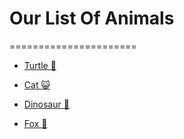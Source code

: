# Our List Of Animals
======================

+ [Turtle :turtle: ](https://github.com/mariamisaeva/animals/blob/main/turtle.md#turtles)

+ [Cat :smiley_cat: ](https://github.com/mariamisaeva/animals/blob/main/cat.md#cats)

+ [Dinosaur :sauropod: ](https://github.com/mariamisaeva/animals/blob/main/dinosaur.md#dinosaurs)

+ [Fox :fox_face: ](https://github.com/mariamisaeva/animals/blob/new-feature/fox.md#foxes)
